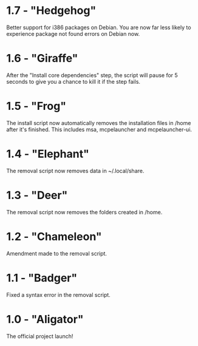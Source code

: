 # 1.7 - "Hedgehog"
Better support for i386 packages on Debian. You are now far less likely to experience package not found errors on Debian now.
# 1.6 - "Giraffe"
After the "Install core dependencies" step, the script will pause for 5 seconds to give you a chance to kill it if the step fails.
# 1.5 - "Frog"
The install script now automatically removes the installation files in /home after it's finished. This includes msa, mcpelauncher and mcpelauncher-ui.
# 1.4 - "Elephant"
The removal script now removes data in ~/.local/share.
# 1.3 - "Deer"
The removal script now removes the folders created in /home.
# 1.2 - "Chameleon"
Amendment made to the removal script.
# 1.1 - "Badger"
Fixed a syntax error in the removal script.
# 1.0 - "Aligator"
The official project launch!
